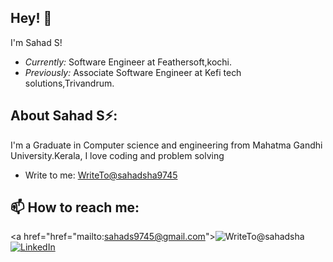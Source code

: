 <!-- ![Lakshmanan Meiyappan Banner Image](./banner.png) -->
<!-- <h2 align='center'>Lakshmanan Meiyappan @ Laxmena</h2>
<p align='center'><b>Graduate Student at University of Illinois at Chicago</b></p> -->

<h2>Hey! 👋</h2>

I'm Sahad S! 
- <i>Currently:</i> Software Engineer at Feathersoft,kochi. 
- <i>Previously:</i> Associate Software Engineer at Kefi tech solutions,Trivandrum.



<!-- <h2>Currently working on:</h2>
<h4>#100MLProjects 💯</h4>

__100MLProjects__ is a challenge that I created for myself to get proficient in Machine Learning and Deep Learning by building 100 Projects with increasing complexity, over a period of two years. 

I document my experience throughout this process, and you can find them on my [Blog](https://www.laxmena.com/category/100-ml-projects/).

Check out the GitHub repository:

<div>
  <p>
    <a href="https://github.com/laxmena/100MLProjects">
      <img src="https://github-readme-stats.vercel.app/api/pin/?username=laxmena&repo=100MLProjects&show_owner=True" alt="GitHub Stats" />
    </a>
    <a href="https://github.com/laxmena/AndroidApps">
      <img src="https://github-readme-stats.vercel.app/api/pin/?username=laxmena&repo=AndroidApps&show_owner=True" alt="GitHub Stats" />
    </a>
  </p>
</div> -->


<h2> About Sahad S⚡:</h2>

I'm a Graduate in Computer science and engineering from Mahatma Gandhi University.Kerala, I love coding and problem solving
 
- Write to me: [WriteTo@sahadsha9745](href="mailto:sahads9745@gmail.com")

<h2>📫 How to reach me:</h2>

<a href="href="mailto:sahads9745@gmail.com">![WriteTo@sahadsha](https://img.shields.io/badge/Gmail-D14836?style=for-the-badge&logo=gmail&logoColor=white)</a> <a href="https://www.linkedin.com/in/linkedin.com/in/sahad-s-4196b213b/">![LinkedIn](https://img.shields.io/badge/LinkedIn-0077B5?style=for-the-badge&logo=linkedin&logoColor=white)</a>
